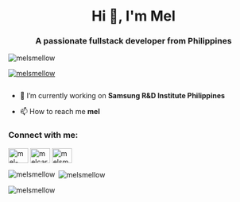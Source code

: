 <h1 align="center">Hi 👋, I'm Mel</h1>
<h3 align="center">A passionate fullstack developer from Philippines</h3>

<p align="left"> <img src="https://komarev.com/ghpvc/?username=melsmellow&label=Profile%20views&color=0e75b6&style=flat" alt="melsmellow" /> </p>

<p align="left"> <a href="https://github.com/ryo-ma/github-profile-trophy"><img src="https://github-profile-trophy.vercel.app/?username=melsmellow" alt="melsmellow" /></a> </p>

<p align="left"> <a href="https://twitter.com/" target="blank"><img src="https://img.shields.io/twitter/follow/?logo=twitter&style=for-the-badge" alt="" /></a> </p>

- 🔭 I’m currently working on **Samsung R&D Institute Philippines**

- 📫 How to reach me **mel**

<h3 align="left">Connect with me:</h3>
<p align="left">
<a href="https://linkedin.com/in/mel-carlo-iguis" target="blank"><img align="center" src="https://raw.githubusercontent.com/rahuldkjain/github-profile-readme-generator/master/src/images/icons/Social/linked-in-alt.svg" alt="mel-carlo-iguis" height="30" width="40" /></a>
<a href="https://fb.com/melcarlo.iguis" target="blank"><img align="center" src="https://raw.githubusercontent.com/rahuldkjain/github-profile-readme-generator/master/src/images/icons/Social/facebook.svg" alt="melcarlo.iguis" height="30" width="40" /></a>
<a href="https://www.youtube.com/c/melsmellow" target="blank"><img align="center" src="https://raw.githubusercontent.com/rahuldkjain/github-profile-readme-generator/master/src/images/icons/Social/youtube.svg" alt="melsmellow" height="30" width="40" /></a>
</p>

<p><img align="left" src="https://github-readme-stats.vercel.app/api/top-langs?username=melsmellow&show_icons=true&locale=en&layout=compact" alt="melsmellow" /></p>

<p>&nbsp;<img align="center" src="https://github-readme-stats.vercel.app/api?username=melsmellow&show_icons=true&locale=en" alt="melsmellow" /></p>

<p><img align="center" src="https://github-readme-streak-stats.herokuapp.com/?user=melsmellow&" alt="melsmellow" /></p>
